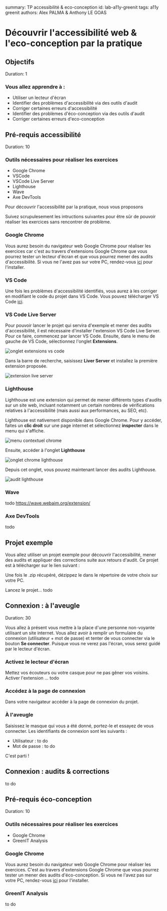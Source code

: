 summary: TP accessibilité & eco-conception
id: lab-a11y-greenit
tags: a11y greenit
authors: Alex PALMA & Anthony LE GOAS

# Découvrir l'accessibilité web & l'eco-conception par la pratique
<!-- ------------------------ -->
## Objectifs
Duration: 1

### Vous allez apprendre à :
- Utiliser un lecteur d'écran
- Identifier des problèmes d'accessibilité via des outils d'audit
- Corriger certaines erreurs d'accessibilité
- Identifier des problèmes d'éco-conception via des outils d'audit
- Corriger certaines erreurs d'eco-conception

<!-- ------------------------ -->
## Pré-requis accessibilité
Duration: 10

### Outils nécessaires pour réaliser les exercices
- Google Chrome
- VSCode
- VSCode Live Server
- Lighthouse 
- Wave
- Axe DevTools

Pour découvrir l'accessibilité par la pratique, nous vous proposons

Suivez scrupulesement les intructions suivantes pour être sûr de pouvoir réaliser les exercices sans rencontrer de problème.

### Google Chrome

Vous aurez besoin du navigateur web Google Chrome pour réaliser les exercices car c'est au travers d'extensions Google Chrome que vous pourrez tester un lecteur d'écran et que vous pourrez mener des audits d'accessibilité.
Si vous ne l'avez pas sur votre PC, rendez-vous [ici](https://www.google.com/intl/fr/chrome) pour l'installer.

### VS Code

Une fois les problèmes d'accessibilité identifiés, vous aurez à les corriger en modifiant le code du projet dans VS Code.
Vous pouvez télécharger VS Code [ici](https://code.visualstudio.com/download).

### VS Code Live Server

Pour pouvoir lancer le projet qui servira d'exemple et mener des audits d'accessibilité, il est nécessaire d'installer l'extension VS Code Live Server.
Pour ce faire, commencez par lancer VS Code. Ensuite, dans le menu de gauche de VS Code, sélectionnez l'onglet **Extensions**.

![onglet extensions vs code](assets/vscode-extensions.png)

Dans la barre de recherche, saisissez **Liver Server** et installez la première extension proposée.

![extension live server](assets/vscode-live-server.png)

### Lighthouse

Lighthouse est une extension qui permet de mener différents types d'audits sur un site web, incluant notamment un certain nombres de vérifications relatives à l'accessibilité (mais aussi aux performances, au SEO, etc).

Lighthouse est nativement disponible dans Google Chrome. Pour y accéder, faites un **clic droit** sur une page internet et sélectionnez **inspecter** dans le menu qui s'affiche.

![menu contextuel chrome](assets/chrome-menu-contextuel.png)

Ensuite, accéder à l'onglet **Lighthouse**

![onglet chrome lighthouse](assets/chrome-onglet-lighthouse.png)

Depuis cet onglet, vous pouvez maintenant lancer des audits Lighthouse.

![audit lighthouse](assets/lighthouse.png)

### Wave

todo
https://wave.webaim.org/extension/

### Axe DevTools

todo

## Projet exemple

Vous allez utiliser un projet exemple pour découvrir l'accessibilité, mener des audits et appliquer des corrections suite aux retours d'audit.
Ce projet est à télécharger sur le lien suivant : 

Une fois le .zip récupéré, dézippez le dans le répertoire de votre choix sur votre PC.

Lancez le projet... todo

<!-- ------------------------ -->
## Connexion : à l'aveugle
Duration: 30

Vous allez à présent vous mettre à la place d'une personne non-voyante utilisant un site internet.
Vous allez avoir à remplir un formulaire du connexion (utilisateur + mot de passe) et tenter de vous connecter via le bouton **Se connecter**. Puisque vous ne verez pas l'écran, vous serez guidé par le lecteur d'écran.

### Activez le lecteur d'écran

Mettez vos écouteurs ou votre casque pour ne pas gêner vos voisins.
Activer l'extension ... todo

### Accédez à la page de connexion

Dans votre navigateur accéder à la page de connexion du projet.

### À l'aveugle

Saisissez le masque qui vous a été donné, portez-le et essayez de vous connecter.
Les identifiants de connexion sont les suivants :
- Utilisateur : to do
- Mot de passe : to do

C'est parti !

## Connexion : audits & corrections

to do 
## Pré-requis éco-conception
Duration: 10

### Outils nécessaires pour réaliser les exercices
- Google Chrome
- GreenIT Analysis

### Google Chrome

Vous aurez besoin du navigateur web Google Chrome pour réaliser les exercices. C'est au travers d'extensions Google Chrome que vous pourrez tester un  mener des audits d'éco-conception.
Si vous ne l'avez pas sur votre PC, rendez-vous [ici](https://www.google.com/intl/fr/chrome) pour l'installer.

### GreenIT Analysis

to do 